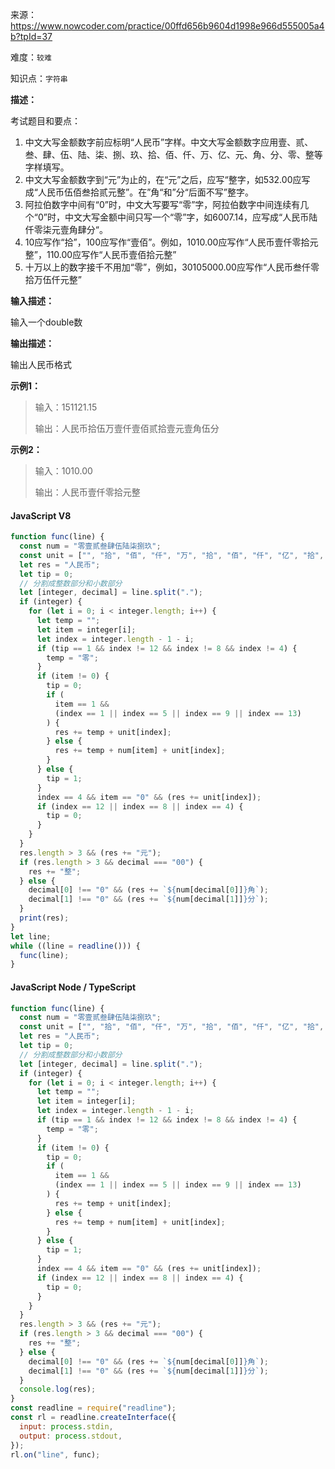 来源：<https://www.nowcoder.com/practice/00ffd656b9604d1998e966d555005a4b?tpId=37>

难度：`较难`

知识点：`字符串`

**描述：**

考试题目和要点：

1. 中文大写金额数字前应标明“人民币”字样。中文大写金额数字应用壹、贰、叁、肆、伍、陆、柒、捌、玖、拾、佰、仟、万、亿、元、角、分、零、整等字样填写。
2. 中文大写金额数字到“元”为止的，在“元”之后，应写“整字，如532.00应写成“人民币伍佰叁拾贰元整”。在”角“和”分“后面不写”整字。
3. 阿拉伯数字中间有“0”时，中文大写要写“零”字，阿拉伯数字中间连续有几个“0”时，中文大写金额中间只写一个“零”字，如6007.14，应写成“人民币陆仟零柒元壹角肆分“。
4. 10应写作“拾”，100应写作“壹佰”。例如，1010.00应写作“人民币壹仟零拾元整”，110.00应写作“人民币壹佰拾元整”
5. 十万以上的数字接千不用加“零”，例如，30105000.00应写作“人民币叁仟零拾万伍仟元整”

**输入描述：**

输入一个double数

**输出描述：**

输出人民币格式

**示例1：**

> 输入：151121.15
>
> 输出：人民币拾伍万壹仟壹佰贰拾壹元壹角伍分

**示例2：**

> 输入：1010.00
>
> 输出：人民币壹仟零拾元整

<!-- tabs:start -->

#### **JavaScript V8**

```javascript
function func(line) {
  const num = "零壹贰叁肆伍陆柒捌玖";
  const unit = ["", "拾", "佰", "仟", "万", "拾", "佰", "仟", "亿", "拾", "佰", "仟", "万", "拾", "佰", "仟","万"];
  let res = "人民币";
  let tip = 0;
  // 分割成整数部分和小数部分
  let [integer, decimal] = line.split(".");
  if (integer) {
    for (let i = 0; i < integer.length; i++) {
      let temp = "";
      let item = integer[i];
      let index = integer.length - 1 - i;
      if (tip == 1 && index != 12 && index != 8 && index != 4) {
        temp = "零";
      }
      if (item != 0) {
        tip = 0;
        if (
          item == 1 &&
          (index == 1 || index == 5 || index == 9 || index == 13)
        ) {
          res += temp + unit[index];
        } else {
          res += temp + num[item] + unit[index];
        }
      } else {
        tip = 1;
      }
      index == 4 && item == "0" && (res += unit[index]);
      if (index == 12 || index == 8 || index == 4) {
        tip = 0;
      }
    }
  }
  res.length > 3 && (res += "元");
  if (res.length > 3 && decimal === "00") {
    res += "整";
  } else {
    decimal[0] !== "0" && (res += `${num[decimal[0]]}角`);
    decimal[1] !== "0" && (res += `${num[decimal[1]]}分`);
  }
  print(res);
}
let line;
while ((line = readline())) {
  func(line);
}
```

#### **JavaScript Node / TypeScript**

```javascript
function func(line) {
  const num = "零壹贰叁肆伍陆柒捌玖";
  const unit = ["", "拾", "佰", "仟", "万", "拾", "佰", "仟", "亿", "拾", "佰", "仟", "万", "拾", "佰", "仟","万"];
  let res = "人民币";
  let tip = 0;
  // 分割成整数部分和小数部分
  let [integer, decimal] = line.split(".");
  if (integer) {
    for (let i = 0; i < integer.length; i++) {
      let temp = "";
      let item = integer[i];
      let index = integer.length - 1 - i;
      if (tip == 1 && index != 12 && index != 8 && index != 4) {
        temp = "零";
      }
      if (item != 0) {
        tip = 0;
        if (
          item == 1 &&
          (index == 1 || index == 5 || index == 9 || index == 13)
        ) {
          res += temp + unit[index];
        } else {
          res += temp + num[item] + unit[index];
        }
      } else {
        tip = 1;
      }
      index == 4 && item == "0" && (res += unit[index]);
      if (index == 12 || index == 8 || index == 4) {
        tip = 0;
      }
    }
  }
  res.length > 3 && (res += "元");
  if (res.length > 3 && decimal === "00") {
    res += "整";
  } else {
    decimal[0] !== "0" && (res += `${num[decimal[0]]}角`);
    decimal[1] !== "0" && (res += `${num[decimal[1]]}分`);
  }
  console.log(res);
}
const readline = require("readline");
const rl = readline.createInterface({
  input: process.stdin,
  output: process.stdout,
});
rl.on("line", func);
```

<!-- tabs:end -->
